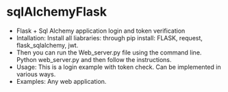 # sqlAlchemyFlask
- Flask + Sql Alchemy application login and token verification
- Intallation: Install all liabraries: through pip install: FLASK, request, flask_sqlalchemy, jwt.
- Then you can run the Web_server.py file using the command line. Python web_server.py and then follow the instructions.
- Usage: This is a login example with token check. Can be implemented in various ways.
- Examples: Any web application.
